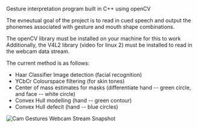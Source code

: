 Gesture interpretation program built in C++ using openCV

The evneutual goal of the project is to read in cued speech and output
the phonemes associated with gesture and mouth shape combinations.

The openCV library must be installed on your machine for this to work
Additionally, the V4L2 library (video for linux 2) must be installed to
read in the webcam data stream.

The current method is as follows:

* Haar Classifier Image detection (facial recognition)
* YCbCr Colourspace filtering (for skin tones)
* Center of mass estimates for masks (differentiate hand -- green circle, and face -- white circle)
* Convex Hull modelling (hand -- green contour)
* Convex Hull defecit (hand -- blue circles)

![Cam Gestures Webcam Stream Snapshot](http://i.imgur.com/vRc2Q.jpg "Showing different features currently implemented")


